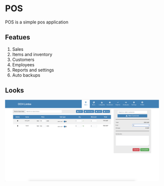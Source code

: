 # POS

POS is a simple pos application

## Featues

1. Sales
2. Items and inventory
3. Customers
4. Employees
5. Reports and settings
6. Auto backups

## Looks
![Alt text](./image.png?raw=true "Title")

